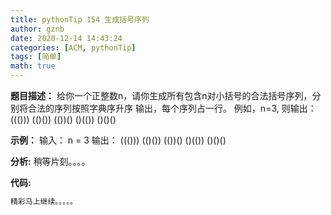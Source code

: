 ```yaml
---
title: pythonTip 154 生成括号序列
author: gznb
date: 2020-12-14 14:43:24
categories: [ACM, pythonTip]
tags: [简单]
math: true
---
```


**题目描述：**
给你一个正整数n，请你生成所有包含n对小括号的合法括号序列，分别将合法的序列按照字典序升序 输出，每个序列占一行。
例如，n=3, 则输出：
((()))
(()())
(())()
()(())
()()()

**示例：**
输入：
n = 3
输出：
((()))
(()())
(())()
()(())
()()()


**分析:**
稍等片刻。。。。

**代码:**
```python
精彩马上继续。。。。。
```
